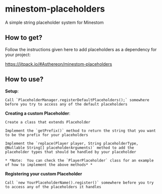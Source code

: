 # minestom-placeholders
A simple string placeholder system for Minestom

## How to get?

Follow the instructions given here to add placeholders as a dependency for your project:

https://jitpack.io/#Asthereon/minestom-placeholders


## How to use?

**Setup**:

	Call `PlaceholderManager.registerDefaultPlaceholders();` somewhere before you try to access any of the default placeholders

**Creating a custom Placeholder**:
	
	Create a class that extends Placeholder
	
	Implement the `getPrefix()` method to return the string that you want to be the prefix for your placeholders
	
	Implement the `replace(Player player, String placeholderType, @Nullable String[] placeholderArguments)` method to add the placeholder types that should be handled by your placeholder
	
	* *Note:  You can check the `PlayerPlaceholder` class for an example of how to implement the above methods* *
	
**Registering your custom Placeholder**

	Call `new YourPlaceholderName().register()` somewhere before you try to access any of the placeholders it handles